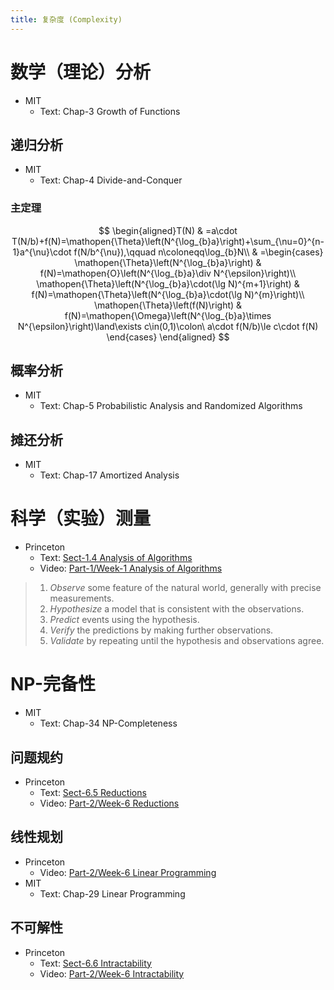 ```yaml
---
title: 复杂度 (Complexity)
---
```


# 数学（理论）分析<a href id="mathematic"></a>

- MIT
  - Text: Chap-3  Growth of Functions

## 递归分析

- MIT
  - Text: Chap-4  Divide-and-Conquer

### 主定理

$$
\begin{aligned}T(N) & =a\cdot T(N/b)+f(N)=\mathopen{\Theta}\left(N^{\log_{b}a}\right)+\sum_{\nu=0}^{n-1}a^{\nu}\cdot f(N/b^{\nu}),\qquad n\coloneqq\log_{b}N\\
 & =\begin{cases}
\mathopen{\Theta}\left(N^{\log_{b}a}\right) & f(N)=\mathopen{O}\left(N^{\log_{b}a}\div N^{\epsilon}\right)\\
\mathopen{\Theta}\left(N^{\log_{b}a}\cdot(\lg N)^{m+1}\right) & f(N)=\mathopen{\Theta}\left(N^{\log_{b}a}\cdot(\lg N)^{m}\right)\\
\mathopen{\Theta}\left(f(N)\right) & f(N)=\mathopen{\Omega}\left(N^{\log_{b}a}\times N^{\epsilon}\right)\land\exists c\in(0,1)\colon\ a\cdot f(N/b)\le c\cdot f(N)
\end{cases}
\end{aligned}
$$

## 概率分析

- MIT
  - Text: Chap-5  Probabilistic Analysis and Randomized Algorithms

## 摊还分析

- MIT
  - Text: Chap-17  Amortized Analysis

# 科学（实验）测量<a href id="scientific"></a>

- Princeton
  - Text: [Sect-1.4  Analysis of Algorithms](https://algs4.cs.princeton.edu/14analysis/)
  - Video: [Part-1/Week-1  Analysis of Algorithms](https://www.coursera.org/learn/algorithms-part1/supplement/mpK20/lecture-slides)

> 1. *Observe* some feature of the natural world, generally with precise measurements.
> 2. *Hypothesize* a model that is consistent with the observations.
> 3. *Predict* events using the hypothesis.
> 4. *Verify* the predictions by making further observations.
> 5. *Validate* by repeating until the hypothesis and observations agree.

# NP-完备性<a href id="NPC"></a>

- MIT
  - Text: Chap-34  NP-Completeness

## 问题规约

- Princeton
  - Text: [Sect-6.5  Reductions](https://algs4.cs.princeton.edu/65reductions)
  - Video: [Part-2/Week-6  Reductions](https://www.coursera.org/learn/algorithms-part2/supplement/OD01e/lecture-slides)

## 线性规划

- Princeton
  - Video: [Part-2/Week-6  Linear Programming](https://www.coursera.org/learn/algorithms-part2/supplement/9wPqe/lecture-slides)
- MIT
  - Text: Chap-29  Linear Programming

## 不可解性

- Princeton
  - Text: [Sect-6.6  Intractability](https://algs4.cs.princeton.edu/66intractability)
  - Video: [Part-2/Week-6  Intractability](https://www.coursera.org/learn/algorithms-part2/supplement/Nc2PX/lecture-slides)

